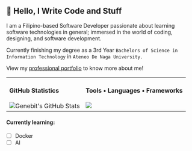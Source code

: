 ## 👋 **Hello, I Write Code and Stuff**

I am a Filipino-based Software Developer passionate about learning software technologies in general; immersed in the world of coding, designing, and software development.

Currently finishing my degree as a 3rd Year `Bachelors of Science in Information Technology` in `Ateneo De Naga University.` 

View my [professional portfolio](https://jbitaraportfolio.web.app) to know more about me!

<table>
  <tr>
    <td valign="top">
      <h4>GitHub Statistics</h4>
      <img src="https://github-readme-stats.vercel.app/api?username=genebit&show_icons=true&title_color=fff&icon_color=79ff97&text_color=9f9f9f&bg_color=151515" alt="Genebit's GitHub Stats">
    </td>
    <td valign="top">
      <h4>Tools • Languages • Frameworks</h4>
      <img src="https://skillicons.dev/icons?i=html,css,js,typescript,scss,php,nodejs,express,laravel,react,p5js,dotnet,python,java,unity,md,latex,c,cs,dart,blender,mysql,mongodb,firebase,gcp,sqlite&perline=10"/>
    </td>
  </tr>
</table>

#### **Currently learning:**

- [ ] Docker
- [ ] AI
